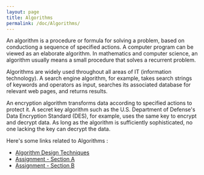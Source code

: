 ```yaml
---
layout: page
title: Algorithms
permalink: /doc/Algorithms/
---
```


 An algorithm is a procedure or formula for solving a problem, based on conductiong a sequence of specified actions. A computer program can be viewed as an elaborate algorithm. In mathematics and computer science, an algorithm usually means a small procedure that solves a recurrent problem.

 Algorithms are widely used throughout all areas of IT (information technology). A search engine algorithm, for example, takes search strings of keywords and operators as input, searches its associated database for relevant web pages, and returns results.

 An encryption algorithm transforms data according to specified actions to protect it. A secret key algorithm such as the U.S. Department of Defense's Data Encryption Standard (DES), for example, uses the same key to encrypt and decrypt data. As long as the algorithm is sufficiently sophisticated, no one lacking the key can decrypt the data.

Here's some links related to Algorithms :
- [Algorithm Design Techniques](https://github.com/shoaibrayeen/Algorithms/blob/master/README.md)
- [Assignment - Section A](https://github.com/shoaibrayeen/Algorithms/tree/master/ASSIGNMENTS_MCA_3RD_SEM/Section%20A) 
- [Assignment - Section B](https://github.com/shoaibrayeen/Algorithms/tree/master/ASSIGNMENTS_MCA_3RD_SEM/Section%20B) 
